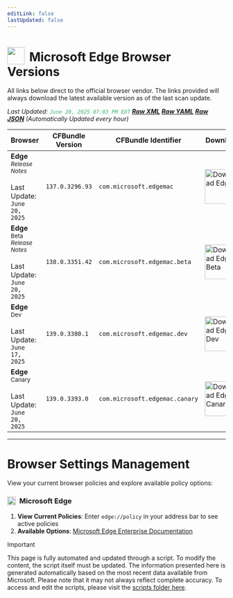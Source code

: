 ```yaml
---
editLink: false
lastUpdated: false
---
```


# <img src="/images/edge.png" style="height: 40px; display: inline-block; margin-right: 4px; vertical-align: text-bottom;"> Microsoft Edge Browser Versions

<span class="extra-small">All links below direct to the official browser vendor. The links provided will always download the latest available version as of the last scan update.</span>

<span class="extra-small">_Last Updated: <code style="color : mediumseagreen">June 20, 2025 07:03 PM EDT</code> [**_Raw XML_**](https://github.com/cocopuff2u/BOFA/blob/main/latest_edge_files/edge_latest_versions.xml) [**_Raw YAML_**](https://github.com/cocopuff2u/BOFA/blob/main/latest_edge_files/edge_latest_versions.yaml) [**_Raw JSON_**](https://github.com/cocopuff2u/BOFA/blob/main/latest_edge_files/edge_latest_versions.json) (Automatically Updated every hour)_</span>

| **Browser** | **CFBundle Version** | **CFBundle Identifier** | **Download** |
|------------|-------------------|---------------------|------------|
| **Edge** <br><a href="https://learn.microsoft.com/en-us/deployedge/microsoft-edge-relnote-stable-channel" style="text-decoration: none;"><small>_Release Notes_</small></a> <br><br>Last Update:<br>`June 20, 2025` | `137.0.3296.93` | `com.microsoft.edgemac` | <a href="https://msedge.sf.dl.delivery.mp.microsoft.com/filestreamingservice/files/8146afbf-4969-4acb-baa7-a1b8a83745e5/MicrosoftEdge-137.0.3296.93.pkg"><img src="/images/edge.png" alt="Download Edge" width="80"></a> |
| **Edge** <sup>Beta</sup> <br><a href="https://learn.microsoft.com/en-us/deployedge/microsoft-edge-relnote-beta-channel" style="text-decoration: none;"><small>_Release Notes_</small></a> <br><br>Last Update:<br>`June 20, 2025` | `138.0.3351.42` | `com.microsoft.edgemac.beta` | <a href="https://msedge.sf.dl.delivery.mp.microsoft.com/filestreamingservice/files/f59ffe99-112a-47d3-87b4-fc7f968e3515/MicrosoftEdgeBeta-138.0.3351.42.pkg"><img src="/images/edge_beta.png" alt="Download Edge Beta" width="80"></a> |
| **Edge** <sup>Dev</sup> <br><br>Last Update:<br>`June 17, 2025` | `139.0.3380.1` | `com.microsoft.edgemac.dev` | <a href="https://msedge.sf.dl.delivery.mp.microsoft.com/filestreamingservice/files/1bd5a0a7-e3c1-4daa-bcb8-2a7e9a999ea1/MicrosoftEdgeDev-139.0.3380.1.pkg"><img src="/images/edge_dev.png" alt="Download Edge Dev" width="80"></a> |
| **Edge** <sup>Canary</sup> <br><br>Last Update:<br>`June 20, 2025` | `139.0.3393.0` | `com.microsoft.edgemac.canary` | <a href="https://msedge.sf.dl.delivery.mp.microsoft.com/filestreamingservice/files/1718590b-f11b-4af5-97a8-adaeead19920/MicrosoftEdgeCanary-139.0.3393.0.pkg"><img src="/images/edge_canary.png" alt="Download Edge Canary" width="80"></a> |

---

# Browser Settings Management

View your current browser policies and explore available policy options:

### <img src="/images/edge.png" style="height: 20px; display: inline-block; margin-right: 4px; vertical-align: text-bottom;"> Microsoft Edge
1. **View Current Policies**: Enter `edge://policy` in your address bar to see active policies
2. **Available Options**: [Microsoft Edge Enterprise Documentation](https://learn.microsoft.com/en-us/deployedge/microsoft-edge-policies)

> [!IMPORTANT]
> This page is fully automated and updated through a script. To modify the content, the script itself must be updated. The information presented here is generated automatically based on the most recent data available from Microsoft. Please note that it may not always reflect complete accuracy. To access and edit the scripts, please visit the [scripts folder here](https://github.com/cocopuff2u/MOFA_WEBSITE/tree/main/update_readme_scripts).
